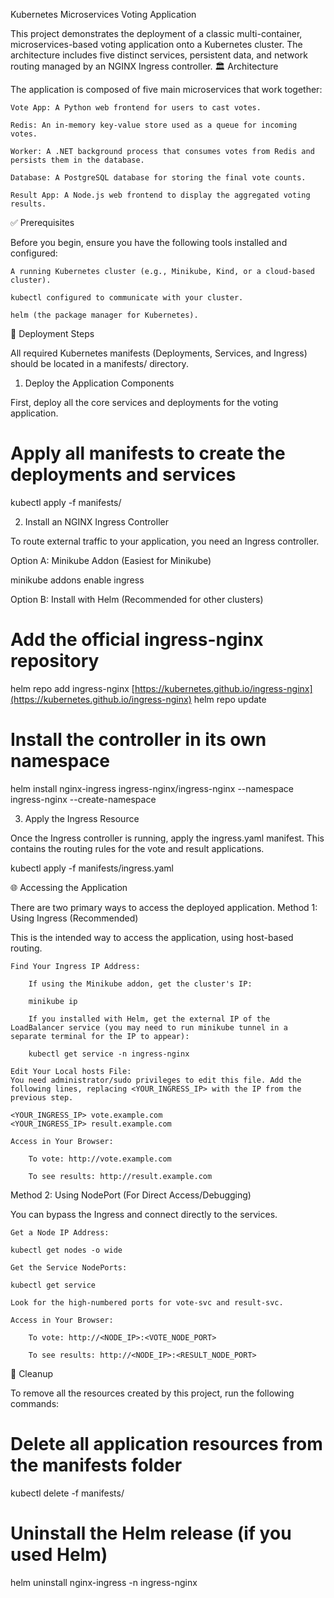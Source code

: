 Kubernetes Microservices Voting Application

This project demonstrates the deployment of a classic multi-container, microservices-based voting application onto a Kubernetes cluster. The architecture includes five distinct services, persistent data, and network routing managed by an NGINX Ingress controller.
🏛️ Architecture

The application is composed of five main microservices that work together:

    Vote App: A Python web frontend for users to cast votes.

    Redis: An in-memory key-value store used as a queue for incoming votes.

    Worker: A .NET background process that consumes votes from Redis and persists them in the database.

    Database: A PostgreSQL database for storing the final vote counts.

    Result App: A Node.js web frontend to display the aggregated voting results.

✅ Prerequisites

Before you begin, ensure you have the following tools installed and configured:

    A running Kubernetes cluster (e.g., Minikube, Kind, or a cloud-based cluster).

    kubectl configured to communicate with your cluster.

    helm (the package manager for Kubernetes).

🚀 Deployment Steps

All required Kubernetes manifests (Deployments, Services, and Ingress) should be located in a manifests/ directory.
1. Deploy the Application Components

First, deploy all the core services and deployments for the voting application.

# Apply all manifests to create the deployments and services
kubectl apply -f manifests/

2. Install an NGINX Ingress Controller

To route external traffic to your application, you need an Ingress controller.

Option A: Minikube Addon (Easiest for Minikube)

minikube addons enable ingress

Option B: Install with Helm (Recommended for other clusters)

# Add the official ingress-nginx repository
helm repo add ingress-nginx [https://kubernetes.github.io/ingress-nginx](https://kubernetes.github.io/ingress-nginx)
helm repo update

# Install the controller in its own namespace
helm install nginx-ingress ingress-nginx/ingress-nginx --namespace ingress-nginx --create-namespace

3. Apply the Ingress Resource

Once the Ingress controller is running, apply the ingress.yaml manifest. This contains the routing rules for the vote and result applications.

kubectl apply -f manifests/ingress.yaml

🌐 Accessing the Application

There are two primary ways to access the deployed application.
Method 1: Using Ingress (Recommended)

This is the intended way to access the application, using host-based routing.

    Find Your Ingress IP Address:

        If using the Minikube addon, get the cluster's IP:

        minikube ip

        If you installed with Helm, get the external IP of the LoadBalancer service (you may need to run minikube tunnel in a separate terminal for the IP to appear):

        kubectl get service -n ingress-nginx

    Edit Your Local hosts File:
    You need administrator/sudo privileges to edit this file. Add the following lines, replacing <YOUR_INGRESS_IP> with the IP from the previous step.

    <YOUR_INGRESS_IP> vote.example.com
    <YOUR_INGRESS_IP> result.example.com

    Access in Your Browser:

        To vote: http://vote.example.com

        To see results: http://result.example.com

Method 2: Using NodePort (For Direct Access/Debugging)

You can bypass the Ingress and connect directly to the services.

    Get a Node IP Address:

    kubectl get nodes -o wide

    Get the Service NodePorts:

    kubectl get service

    Look for the high-numbered ports for vote-svc and result-svc.

    Access in Your Browser:

        To vote: http://<NODE_IP>:<VOTE_NODE_PORT>

        To see results: http://<NODE_IP>:<RESULT_NODE_PORT>

🧹 Cleanup

To remove all the resources created by this project, run the following commands:

# Delete all application resources from the manifests folder
kubectl delete -f manifests/

# Uninstall the Helm release (if you used Helm)
helm uninstall nginx-ingress -n ingress-nginx

